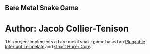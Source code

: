## Bare Metal Snake Game
# Author: Jacob Collier-Tenison

This project implements a bare metal snake game based on 
[Pluggable Interrupt Tempelate](https://github.com/gjf2a/pluggable_interrupt_template) and
[Ghost Huner Core](https://github.com/gjf2a/ghost_hunter_core).